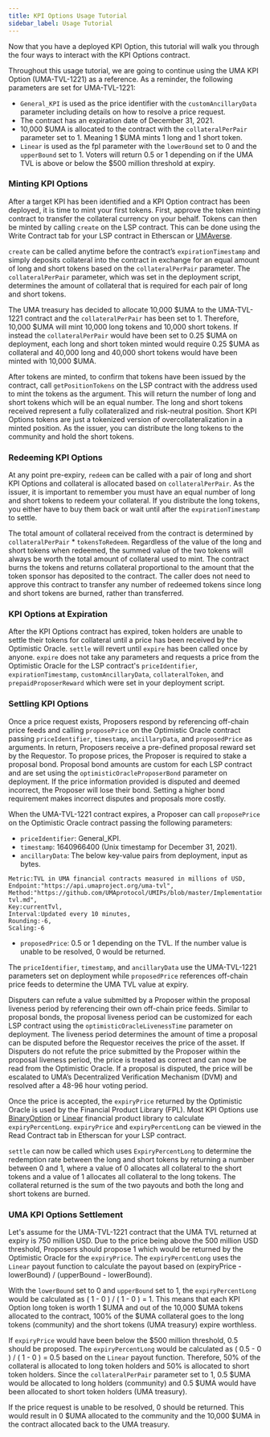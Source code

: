 ```yaml
---
title: KPI Options Usage Tutorial
sidebar_label: Usage Tutorial
---
```


Now that you have a deployed KPI Option, this tutorial will walk you through the four ways to interact with the KPI Options contract.

Throughout this usage tutorial, we are going to continue using the UMA KPI Option (UMA-TVL-1221) as a reference. As a reminder, the following parameters are set for UMA-TVL-1221:
- `General_KPI` is used as the price identifier with the `customAncillaryData` parameter including details on how to resolve a price request.
- The contract has an expiration date of December 31, 2021.
- 10,000 $UMA is allocated to the contract with the `collateralPerPair` parameter set to 1. Meaning 1 $UMA mints 1 long and 1 short token.
- `Linear` is used as the fpl parameter with the `lowerBound` set to 0 and the `upperBound` set to 1. Voters will return 0.5 or 1 depending on if the UMA TVL is above or below the $500 million threshold at expiry.

### Minting KPI Options

After a target KPI has been identified and a KPI Option contract has been deployed, it is time to mint your first tokens. First, approve the token minting contract to transfer the collateral currency on your behalf. Tokens can then be minted by calling `create` on the LSP contract. This can be done using the Write Contract tab for your LSP contract in Etherscan or [UMAverse](https://umaverse.vercel.app/).

`create` can be called anytime before the contract’s `expirationTimestamp` and simply deposits collateral into the contract in exchange for an equal amount of long and short tokens based on the `collateralPerPair` parameter. The `collateralPerPair` parameter, which was set in the deployment script, determines the amount of collateral that is required for each pair of long and short tokens. 

The UMA treasury has decided to allocate 10,000 $UMA to the UMA-TVL-1221 contract and the `collateralPerPair` has been set to 1. Therefore, 10,000 $UMA will mint 10,000 long tokens and 10,000 short tokens. If instead the `collateralPerPair` would have been set to 0.25 $UMA on deployment, each long and short token minted would require 0.25 $UMA as collateral and 40,000 long and 40,000 short tokens would have been minted with 10,000 $UMA.

After tokens are minted, to confirm that tokens have been issued by the contract, call `getPositionTokens` on the LSP contract with the address used to mint the tokens as the argument. This will return the number of long and short tokens which will be an equal number. The long and short tokens received represent a fully collateralized and risk-neutral position. Short KPI Options tokens are just a tokenized version of overcollateralization in a minted position. As the issuer, you can distribute the long tokens to the community and hold the short tokens.

### Redeeming KPI Options

At any point pre-expiry, `redeem` can be called with a pair of long and short KPI Options and collateral is allocated based on `collateralPerPair`. As the issuer, it is important to remember you must have an equal number of long and short tokens to redeem your collateral. If you distribute the long tokens, you either have to buy them back or wait until after the `expirationTimestamp` to settle.

The total amount of collateral received from the contract is determined by `collateralPerPair` * `tokensToRedeem`. Regardless of the value of the long and short tokens when redeemed, the summed value of the two tokens will always be worth the total amount of collateral used to mint. The contract burns the tokens and returns collateral proportional to the amount that the token sponsor has deposited to the contract. The caller does not need to approve this contract to transfer any number of redeemed tokens since long and short tokens are burned, rather than transferred.

### KPI Options at Expiration

After the KPI Options contract has expired, token holders are unable to settle their tokens for collateral until a price has been received by the Optimistic Oracle. `settle` will revert until `expire` has been called once by anyone. `expire` does not take any parameters and requests a price from the Optimistic Oracle for the LSP contract's `priceIdentifier`, `expirationTimestamp`, `customAncillaryData`, `collateralToken`, and `prepaidProposerReward` which were set in your deployment script.

### Settling KPI Options

Once a price request exists, Proposers respond by referencing off-chain price feeds and calling `proposePrice` on the Optimistic Oracle contract passing `priceIdentifier`, `timestamp`, `ancillaryData`, and `proposedPrice` as arguments. In return, Proposers receive a pre-defined proposal reward set by the Requestor. To propose prices, the Proposer is required to stake a proposal bond. Proposal bond amounts are custom for each LSP contract and are set using the `optimisticOracleProposerBond` parameter on deployment. If the price information provided is disputed and deemed incorrect, the Proposer will lose their bond. Setting a higher bond requirement makes incorrect disputes and proposals more costly.

When the UMA-TVL-1221 contract expires, a Proposer can call `proposePrice` on the Optimistic Oracle contract passing the following parameters: 
- `priceIdentifier`: General_KPI.
- `timestamp`: 1640966400 (Unix timestamp for December 31, 2021).
- `ancillaryData`: The below key-value pairs from deployment, input as bytes.
```
Metric:TVL in UMA financial contracts measured in millions of USD,
Endpoint:"https://api.umaproject.org/uma-tvl",
Method:"https://github.com/UMAprotocol/UMIPs/blob/master/Implementations/uma-tvl.md",
Key:currentTvl,
Interval:Updated every 10 minutes,
Rounding:-6,
Scaling:-6
```
- `proposedPrice`: 0.5 or 1 depending on the TVL. If the number value is unable to be resolved, 0 would be returned.

The `priceIdentifier`, `timestamp`, and `ancillaryData` use the UMA-TVL-1221 parameters set on deployment while `proposedPrice` references off-chain price feeds to determine the UMA TVL value at expiry.

Disputers can refute a value submitted by a Proposer within the proposal liveness period by referencing their own off-chain price feeds. Similar to proposal bonds, the proposal liveness period can be customized for each LSP contract using the `optimisticOracleLivenessTime` parameter on deployment. The liveness period determines the amount of time a proposal can be disputed before the Requestor receives the price of the asset. If Disputers do not refute the price submitted by the Proposer within the proposal liveness period, the price is treated as correct and can now be read from the Optimistic Oracle. If a proposal is disputed, the price will be escalated to UMA’s Decentralized Verification Mechanism (DVM) and resolved after a 48-96 hour voting period.

Once the price is accepted, the `expiryPrice` returned by the Optimistic Oracle is used by the Financial Product Library (FPL). Most KPI Options use [BinaryOption](https://github.com/UMAprotocol/protocol/blob/master/packages/core/contracts/financial-templates/common/financial-product-libraries/long-short-pair-libraries/BinaryOptionLongShortPairFinancialProductLibrary.sol) or [Linear](https://github.com/UMAprotocol/protocol/blob/master/packages/core/contracts/financial-templates/common/financial-product-libraries/long-short-pair-libraries/LinearLongShortPairFinancialProductLibrary.sol) financial product library to calculate `expiryPercentLong`. `expiryPrice` and `expiryPercentLong` can be viewed in the Read Contract tab in Etherscan for your LSP contract.

`settle` can now be called which uses `ExpiryPercentLong` to determine the redemption rate between the long and short tokens by returning a number between 0 and 1, where a value of 0 allocates all collateral to the short tokens and a value of 1 allocates all collateral to the long tokens. The collateral returned is the sum of the two payouts and both the long and short tokens are burned.

### UMA KPI Options Settlement 

Let's assume for the UMA-TVL-1221 contract that the UMA TVL returned at expiry is 750 million USD. Due to the price being above the 500 million USD threshold, Proposers should propose 1 which would be returned by the Optimistic Oracle for the `expiryPrice`. The `expiryPercentLong` uses the `Linear` payout function to calculate the payout based on (expiryPrice - lowerBound) / (upperBound - lowerBound).

With the `lowerBound` set to 0 and `upperBound` set to 1, the `expiryPercentLong` would be calculated as ( 1 - 0 ) / ( 1 - 0 ) = 1. This means that each KPI Option long token is worth 1 $UMA and out of the 10,000 $UMA tokens allocated to the contract, 100% of the $UMA collateral goes to the long tokens (community) and the short tokens (UMA treasury) expire worthless.

If `expiryPrice` would have been below the $500 million threshold, 0.5 should be proposed. The `expiryPercentLong` would be calculated as ( 0.5 - 0 ) / ( 1 - 0 ) = 0.5 based on the `Linear` payout function. Therefore, 50% of the collateral is allocated to long token holders and 50% is allocated to short token holders. Since the `collateralPerPair` parameter set to 1, 0.5 $UMA would be allocated to long holders (community) and 0.5 $UMA would have been allocated to short token holders (UMA treasury).

If the price request is unable to be resolved, 0 should be returned. This would result in 0 $UMA allocated to the community and the 10,000 $UMA in the contract allocated back to the UMA treasury.